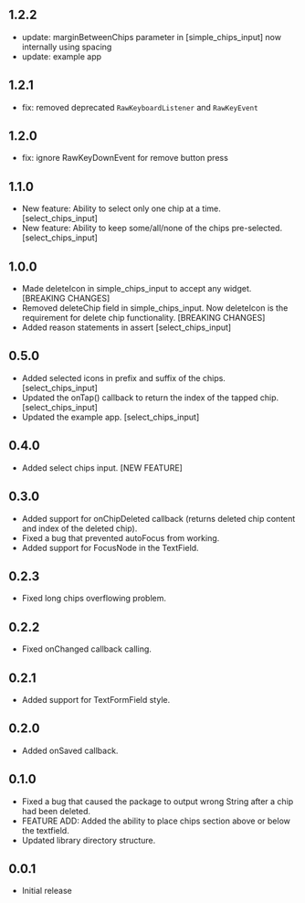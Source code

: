 ## 1.2.2

- update: marginBetweenChips parameter in [simple_chips_input] now internally using spacing
- update: example app

## 1.2.1

- fix: removed deprecated `RawKeyboardListener` and `RawKeyEvent`

## 1.2.0

- fix: ignore RawKeyDownEvent for remove button press

## 1.1.0

- New feature: Ability to select only one chip at a time. [select_chips_input]
- New feature: Ability to keep some/all/none of the chips pre-selected. [select_chips_input]

## 1.0.0

- Made deleteIcon in simple_chips_input to accept any widget. [BREAKING CHANGES]
- Removed deleteChip field in simple_chips_input. Now deleteIcon is the requirement for delete chip functionality. [BREAKING CHANGES]
- Added reason statements in assert [select_chips_input]

## 0.5.0

- Added selected icons in prefix and suffix of the chips. [select_chips_input]
- Updated the onTap() callback to return the index of the tapped chip. [select_chips_input]
- Updated the example app. [select_chips_input]

## 0.4.0

- Added select chips input. [NEW FEATURE]

## 0.3.0

- Added support for onChipDeleted callback (returns deleted chip content and index of the deleted chip).
- Fixed a bug that prevented autoFocus from working.
- Added support for FocusNode in the TextField.

## 0.2.3

- Fixed long chips overflowing problem.

## 0.2.2

- Fixed onChanged callback calling.

## 0.2.1

- Added support for TextFormField style.

## 0.2.0

- Added onSaved callback.

## 0.1.0

- Fixed a bug that caused the package to output wrong String after a chip had been deleted.
- FEATURE ADD: Added the ability to place chips section above or below the textfield.
- Updated library directory structure.

## 0.0.1

- Initial release

